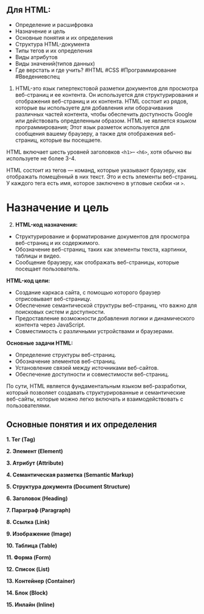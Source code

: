 ## Для HTML:
- Определение и расшифровка
- Назначение и цель
- Основные понятия и их определения
- Структура HTML-документа
- Типы тегов и их определения
- Виды атрибутов
- Виды значений(типов данных)
- Где верстать и где учить?
#HTML #CSS #Программирование #Введениевспец 

1. HTML-это язык гипертекстовой разметки документов для просмотра веб-страниц и ее контента. Он используется для структурирования и отображения веб-страниц и их контента. HTML состоит из рядов, которые вы используете для добавления или оборачивания различных частей контента, чтобы обеспечить доступность Google или действовать определенным образом. 
HTML не является языком программирования; Этот язык разметок используется для сообщения вашему браузеру, а также для отображения веб-страниц, которые вы посещаете. 

HTML включает шесть уровней заголовков `<h1>`– `<h6>`, хотя обычно вы используете не более 3-4. 

HTML состоит из тегов — команд, которые указывают браузеру, как отображать помещённый в них текст. Это и есть элементы веб-страниц. У каждого тега есть имя, которое заключено в угловые скобки `<`и `>`.

# Назначение и цель

2. **HTML-код назначения:**

- Структурирование и форматирование документов для просмотра веб-страниц и их содержимого.
- Обозначение веб-страниц, таких как элементы текста, картинки, таблицы и видео.
- Сообщение браузеру, как отображать веб-страницы, которые посещает пользователь.

**HTML-код цели:**

- Создание каркаса сайта, с помощью которого браузер отрисовывает веб-страницу.
- Обеспечение семантической структуры веб-страниц, что важно для поисковых систем и доступности.
- Предоставление возможности добавления логики и динамического контента через JavaScript.
- Совместимость с различными устройствами и браузерами.

**Основные задачи HTML:**

- Определение структуры веб-страниц.
- Обозначение элементов веб-страниц.
- Установление связей между источниками веб-сайтов.
- Обеспечение доступности и совместимости веб-страниц.

По сути, HTML является фундаментальным языком веб-разработки, который позволяет создавать структурированные и семантические веб-сайты, которые можно легко включать и взаимодействовать с пользователями.

## Основные понятия и их определения
**1. Тег (Tag)**

**2. Элемент (Element)**

**3. Атрибут (Attribute)**

**4. Семантическая разметка (Semantic Markup)**

**5. Структура документа (Document Structure)**

**6. Заголовок (Heading)**

**7. Параграф (Paragraph)**

**8. Ссылка (Link)**

**9. Изображение (Image)**

**10. Таблица (Table)**

**11. Форма (Form)**

**12. Список (List)**

**13. Контейнер (Container)**

**14. Блок (Block)**

**15. Инлайн (Inline)**